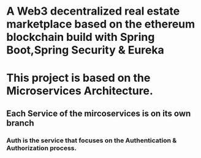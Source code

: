 # A Web3 decentralized real estate marketplace based on the ethereum blockchain build with Spring Boot,Spring Security & Eureka

# This project is based on the Microservices Architecture.

## Each Service of the mircoservices is on its own branch

### Auth is the service that focuses on the Authentication & Authorization process.
